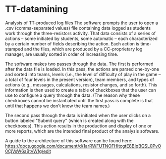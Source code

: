 # TT-datamining
Analysis of TT-produced log files
The software prompts the user to open a .csv (comma-separated values) file containing data logged as students work through the three-resistors activity. That data consists of a series of actions – some initiated by students, some automatic – each characterized by a certain number of fields describing the action. Each action is time-stamped and the files, which are produced by a CC-proprietary log manager, are usually sorted in order of increasing time.

The software makes two passes through the data. The first is performed after the data file is loaded. In this pass, the actions are parsed one-by-one and sorted into teams, levels (i.e., the level of difficulty of play in the game – a total of four levels in the present version), team members, and types of actions (e.g., messages, calculations, resistor changes, and so forth). This information is then used to create a table of checkboxes that the user can use to configure a query through the data. (The reason why these checkboxes cannot be instantiated until the first pass is complete is that until that happens we don't know the team names.)

The second pass through the data is initiated when the user clicks on a button labeled "Submit query" (which is created along with the checkboxes). This action results in the production and display of one or more reports, which are the intended final product of the analysis software. 

A guide to the architecture of this software can be found here: https://docs.google.com/document/d/1arRWFUTNOFHItcgtE8BIqBQSL0PvO0CjVsW6aBtvWfg/edit
